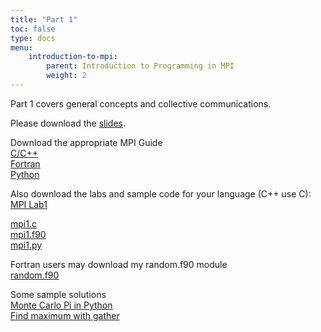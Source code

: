 ```yaml
---
title: "Part 1"
toc: false
type: docs
menu: 
    introduction-to-mpi:
        parent: Introduction to Programming in MPI
        weight: 2
---
```


Part 1 covers general concepts and collective communications.

Please download the [slides](/files/MPI_1.pdf).

Download the appropriate MPI Guide
<br>
[C/C++](/files/MPI_Guide_C.pdf)
<br>
[Fortran](/files/MPI_Guide_Fortran.pdf)
<br>
[Python](/files/MPI_Guide_mpi4py.pdf)

Also download the labs and sample code for your language (C++ use C):
<br>
[MPI Lab1](/files/MPI_Lab1.pdf)

[mpi1.c](/files/mpi1.c)
<br>
[mpi1.f90](/files/mpi1.f90)
<br>
[mpi1.py](/files/mpi1.py)

Fortran users may download my random.f90 module
<br>
[random.f90](/files/random.f90)

Some sample solutions
<br>
[Monte Carlo Pi in Python](/files/MonteCarloPiMPI.py)
<br>
[Find maximum with gather](/files/find_max_gather.py)
